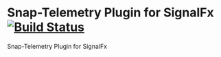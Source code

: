# Snap-Telemetry Plugin for SignalFx [![Build Status](https://travis-ci.org/opsvision/snap-plugin-publisher-signalfx.svg?branch=master)](https://travis-ci.org/opsvision/snap-plugin-publisher-signalfx)
Snap-Telemetry Plugin for SignalFx
